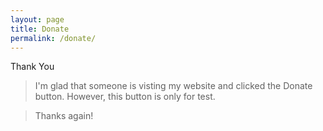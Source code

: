 ```yaml
---
layout: page
title: Donate
permalink: /donate/
---
```


Thank You
> I'm glad that someone  is visting my website and clicked the Donate button. However, this button is only for test.

> Thanks again!